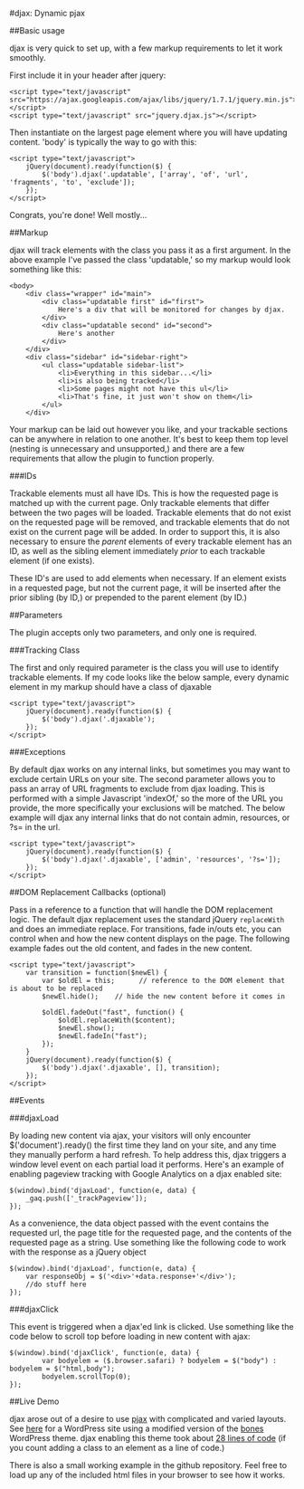 #djax: Dynamic pjax

##Basic usage

djax is very quick to set up, with a few markup requirements to let it work smoothly.

First include it in your header after jquery:

    <script type="text/javascript" src="https://ajax.googleapis.com/ajax/libs/jquery/1.7.1/jquery.min.js"></script>
    <script type="text/javascript" src="jquery.djax.js"></script>
    
Then instantiate on the largest page element where you will have updating content. 'body' is typically the way to go with this:

    <script type="text/javascript">
        jQuery(document).ready(function($) {
            $('body').djax('.updatable', ['array', 'of', 'url', 'fragments', 'to', 'exclude']);
        });
    </script>
    
Congrats, you're done! Well mostly...

##Markup

djax will track elements with the class you pass it as a first argument. In the above example I've passed the class 'updatable,' so my markup would look something like this:

    <body>
        <div class="wrapper" id="main">
            <div class="updatable first" id="first">
                Here's a div that will be monitored for changes by djax.
            </div>
            <div class="updatable second" id="second">
                Here's another
            </div>
        </div>
        <div class="sidebar" id="sidebar-right">
            <ul class="updatable sidebar-list">
                <li>Everything in this sidebar...</li>
                <li>is also being tracked</li>
                <li>Some pages might not have this ul</li>
                <li>That's fine, it just won't show on them</li>
            </ul>
        </div>
        
Your markup can be laid out however you like, and your trackable sections can be anywhere in relation to one another. It's best to keep them top level (nesting is unnecessary and unsupported,) and
there are a few requirements that allow the plugin to function properly.

###IDs

Trackable elements must all have IDs. This is how the requested page is matched up with the current page. Only trackable elements that differ between the two pages will be loaded.
Trackable elements that do not exist on the requested page will be removed, and trackable elements that do not exist on the current page will be added. In order to support this, it
is also necessary to ensure the *parent* elements of every trackable element has an ID, as well as the sibling element immediately *prior* to each trackable element (if one exists).

These ID's are used to add elements when necessary. If an element exists in a requested page, but not the current page, it will be inserted after the prior sibling (by ID,) or prepended to
the parent element (by ID.)

##Parameters

The plugin accepts only two parameters, and only one is required.

###Tracking Class

The first and only required parameter is the class you will use to identify trackable elements. If my code looks like the below sample, every dynamic element in my markup should have a class
of djaxable

    <script type="text/javascript">
        jQuery(document).ready(function($) {
            $('body').djax('.djaxable');
        });
    </script>
    
###Exceptions

By default djax works on any internal links, but sometimes you may want to exclude certain URLs on your site. The second parameter allows you to pass an array of URL fragments to exclude from djax
loading. This is performed with a simple Javascript 'indexOf,' so the more of the URL you provide, the more specifically your exclusions will be matched. The below example will djax any internal links
that do not contain admin, resources, or ?s= in the url.

    <script type="text/javascript">
        jQuery(document).ready(function($) {
            $('body').djax('.djaxable', ['admin', 'resources', '?s=']);
        });
    </script>

##DOM Replacement Callbacks (optional)

Pass in a reference to a function that will handle the DOM replacement logic. The default djax replacement uses the standard jQuery `replaceWith` and does an immediate replace. For transitions, fade in/outs etc, you can control when and how the new content displays on
the page. The following example fades out the old content, and fades in the new content.

    <script type="text/javascript">
        var transition = function($newEl) {
            var $oldEl = this;      // reference to the DOM element that is about to be replaced
            $newEl.hide();    // hide the new content before it comes in

            $oldEl.fadeOut("fast", function() {
                $oldEl.replaceWith($content);
                $newEl.show();
                $newEl.fadeIn("fast");
            });
        }
        jQuery(document).ready(function($) {
            $('body').djax('.djaxable', [], transition);
        });
    </script>


##Events

###djaxLoad

By loading new content via ajax, your visitors will only encounter $('document').ready() the first time they land on your site, and any time they manually perform a hard refresh. To help address this,
djax triggers a window level event on each partial load it performs. Here's an example of enabling pageview tracking with Google Analytics on a djax enabled site:

    $(window).bind('djaxLoad', function(e, data) {
        _gaq.push(['_trackPageview']);
    });

As a convenience, the data object passed with the event contains the requested url, the page title for the requested page, and the contents of the requested page as a string. Use something like the following
code to work with the response as a jQuery object

    $(window).bind('djaxLoad', function(e, data) {
        var responseObj = $('<div>'+data.response+'</div>');
        //do stuff here
    });
    
###djaxClick

This event is triggered when a djax'ed link is clicked. Use something like the code below to scroll top before loading in new content with ajax:

    $(window).bind('djaxClick', function(e, data) {
            var bodyelem = ($.browser.safari) ? bodyelem = $("body") : bodyelem = $("html,body");
            bodyelem.scrollTop(0);	
    });

##Live Demo

djax arose out of a desire to use [pjax](https://github.com/defunkt/jquery-pjax) with complicated and varied layouts. See [here](http://brianzeligson.com/djax) for a WordPress site using a modified version
of the [bones](http://themble.com/bones/) WordPress theme. djax enabling this theme took about [28 lines of code](https://github.com/beezee/bones-responsive/commit/58aadde224d74f8aaa3266a4bd76e961f2888ada)
(if you count adding a class to an element as a line of code.)

There is also a small working example in the github repository. Feel free to load up any of the included html files in your browser to see how it works.
